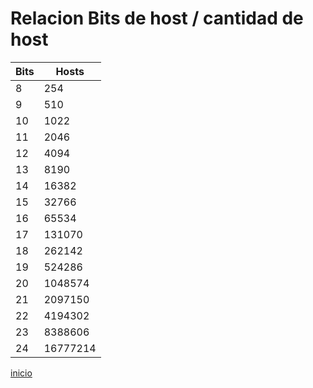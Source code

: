 # Relacion Bits de host / cantidad de host

<table class="tg">
<thead>
  <tr>
    <th class="tg-0pky">Bits</th>
    <th class="tg-0pky">Hosts</th>
  </tr>
</thead>
<tbody>
  <tr>
    <td class="tg-0pky">8</td>
    <td class="tg-0pky">254</td>
  </tr>
  <tr>
    <td class="tg-0pky">9</td>
    <td class="tg-0pky">510</td>
  </tr>
  <tr>
    <td class="tg-0pky">10</td>
    <td class="tg-0pky">1022</td>
  </tr>
  <tr>
    <td class="tg-0pky">11</td>
    <td class="tg-0pky">2046</td>
  </tr>
  <tr>
    <td class="tg-0pky">12</td>
    <td class="tg-0pky">4094</td>
  </tr>
  <tr>
    <td class="tg-0pky">13</td>
    <td class="tg-0pky">8190</td>
  </tr>
  <tr>
    <td class="tg-0pky">14</td>
    <td class="tg-0pky">16382</td>
  </tr>
  <tr>
    <td class="tg-0pky">15</td>
    <td class="tg-0pky">32766</td>
  </tr>
  <tr>
    <td class="tg-0pky">16</td>
    <td class="tg-0pky">65534</td>
  </tr>
  <tr>
    <td class="tg-0pky">17</td>
    <td class="tg-0pky">131070</td>
  </tr>
  <tr>
    <td class="tg-0pky">18</td>
    <td class="tg-0pky">262142</td>
  </tr>
  <tr>
    <td class="tg-0pky">19</td>
    <td class="tg-0pky">524286</td>
  </tr>
  <tr>
    <td class="tg-0pky">20</td>
    <td class="tg-0pky">1048574</td>
  </tr>
  <tr>
    <td class="tg-0pky">21</td>
    <td class="tg-0pky">2097150</td>
  </tr>
  <tr>
    <td class="tg-0pky">22</td>
    <td class="tg-0pky">4194302</td>
  </tr>
  <tr>
    <td class="tg-0pky">23</td>
    <td class="tg-0pky">8388606</td>
  </tr>
  <tr>
    <td class="tg-0pky">24</td>
    <td class="tg-0pky">16777214</td>
  </tr>
</tbody>
</table>

[inicio](../README.md)

